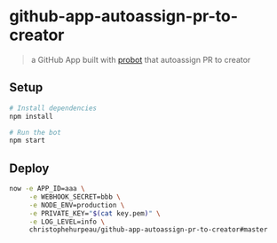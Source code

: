 # github-app-autoassign-pr-to-creator

> a GitHub App built with [probot](https://github.com/probot/probot) that autoassign PR to creator

## Setup

```sh
# Install dependencies
npm install

# Run the bot
npm start
```

## Deploy

```sh
now -e APP_ID=aaa \
     -e WEBHOOK_SECRET=bbb \
     -e NODE_ENV=production \
     -e PRIVATE_KEY="$(cat key.pem)" \
     -e LOG_LEVEL=info \
     christophehurpeau/github-app-autoassign-pr-to-creator#master
```
